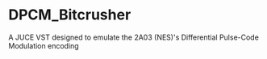 # DPCM_Bitcrusher
A JUCE VST designed to emulate the 2A03 (NES)'s Differential Pulse-Code Modulation encoding
